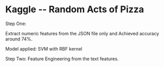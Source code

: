 Kaggle -- Random Acts of Pizza 
======

Step One:

  Extract numeric features from the JSON file only and Achieved accuracy around 74%. 
  
  Model applied: SVM with RBF kernel 
  
Step Two:
  Feature Engineering from the text features. 
  
  
